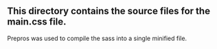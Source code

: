## This directory contains the source files for the main.css file. 
Prepros was used to compile the sass into a single minified file.